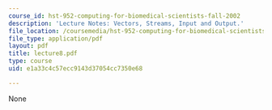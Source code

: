 ```yaml
---
course_id: hst-952-computing-for-biomedical-scientists-fall-2002
description: 'Lecture Notes: Vectors, Streams, Input and Output.'
file_location: /coursemedia/hst-952-computing-for-biomedical-scientists-fall-2002/e1a33c4c57ecc9143d37054cc7350e68_lecture8.pdf
file_type: application/pdf
layout: pdf
title: lecture8.pdf
type: course
uid: e1a33c4c57ecc9143d37054cc7350e68

---
```

None